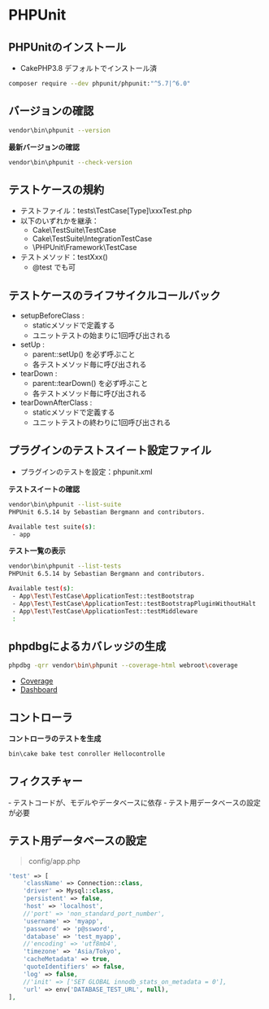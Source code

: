 # PHPUnit

## PHPUnitのインストール

- CakePHP3.8 デフォルトでインストール済

```sh
composer require --dev phpunit/phpunit:"^5.7|^6.0"
```

## バージョンの確認

```sh
vendor\bin\phpunit --version
```

**最新バージョンの確認**

```sh
vendor\bin\phpunit --check-version
```

## テストケースの規約

- テストファイル：tests\TestCase\[Type]\xxxTest.php
- 以下のいずれかを継承：
  - Cake\TestSuite\TestCase
  - Cake\TestSuite\IntegrationTestCase
  - \PHPUnit\Framework\TestCase
- テストメソッド：testXxx()
  - @test でも可

## テストケースのライフサイクルコールバック

- setupBeforeClass :
  - staticメソッドで定義する
  - ユニットテストの始まりに1回呼び出される
- setUp : 
  - parent::setUp() を必ず呼ぶこと
  - 各テストメソッド毎に呼び出される
- tearDown :
  - parent::tearDown() を必ず呼ぶこと
  - 各テストメソッド毎に呼び出される
- tearDownAfterClass :
  - staticメソッドで定義する
  - ユニットテストの終わりに1回呼び出される

## プラグインのテストスイート設定ファイル

- プラグインのテストを設定：phpunit.xml

**テストスイートの確認**

```sh
vendor\bin\phpunit --list-suite     
PHPUnit 6.5.14 by Sebastian Bergmann and contributors.

Available test suite(s):
 - app
```

**テスト一覧の表示**

```sh
vendor\bin\phpunit --list-tests
PHPUnit 6.5.14 by Sebastian Bergmann and contributors.

Available test(s):
 - App\Test\TestCase\ApplicationTest::testBootstrap
 - App\Test\TestCase\ApplicationTest::testBootstrapPluginWithoutHalt
 - App\Test\TestCase\ApplicationTest::testMiddleware
 :
```

## phpdbgによるカバレッジの生成

```sh
phpdbg -qrr vendor\bin\phpunit --coverage-html webroot\coverage
```

- [Coverage](assets\img\phpdbg_coverage.jpg)
- [Dashboard](assets\img\phpdbg_dashboard.jpg)

## コントローラ

**コントローラのテストを生成**

```sh
bin\cake bake test conroller Hellocontrolle
```

## フィクスチャー

‐ テストコードが、モデルやデータベースに依存
‐ テスト用データベースの設定が必要

## テスト用データベースの設定

> config/app.php

```php
'test' => [
    'className' => Connection::class,
    'driver' => Mysql::class,
    'persistent' => false,
    'host' => 'localhost',
    //'port' => 'non_standard_port_number',
    'username' => 'myapp',
    'password' => 'p@ssword',
    'database' => 'test_myapp',
    //'encoding' => 'utf8mb4',
    'timezone' => 'Asia/Tokyo',
    'cacheMetadata' => true,
    'quoteIdentifiers' => false,
    'log' => false,
    //'init' => ['SET GLOBAL innodb_stats_on_metadata = 0'],
    'url' => env('DATABASE_TEST_URL', null),
],
```

